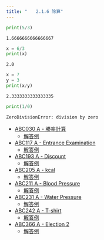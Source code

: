 ```yaml
---
title: "　　2.1.6 除算"
---
```


```python:サンプルコード：sample_129.py
print(5/3)
```

```text:実行結果
1.6666666666666667
```

```python:サンプルコード：sample_130.py
x = 6/3
print(x)
```

```text:実行結果
2.0
```

```python:サンプルコード：sample_131.py
x = 7
y = 3
print(x/y)
```

```text:実行結果
2.3333333333333335
```

```python:サンプルコード：sample_132.py
print(1/0)
```

```text:実行結果
ZeroDivisionError: division by zero
```

- [ABC030 A - 勝率計算](https://atcoder.jp/contests/abc030/tasks/abc030_a)
    - [解答例](https://atcoder.jp/contests/abc030/submissions/15300023)
- [ABC117 A - Entrance Examination](https://atcoder.jp/contests/abc117/tasks/abc117_a)
    - [解答例](https://atcoder.jp/contests/abc117/submissions/14514742)
- [ABC193 A - Discount](https://atcoder.jp/contests/abc193/tasks/abc193_a)
    - [解答例](https://atcoder.jp/contests/abc193/submissions/21273064)
- [ABC205 A - kcal](https://atcoder.jp/contests/abc205/tasks/abc205_a)
    - [解答例](https://atcoder.jp/contests/abc205/submissions/24204928)
- [ABC211 A - Blood Pressure](https://atcoder.jp/contests/abc211/tasks/abc211_a)
    - [解答例](https://atcoder.jp/contests/abc211/submissions/24701965)
- [ABC231 A - Water Pressure](https://atcoder.jp/contests/abc231/tasks/abc231_a)
    - [解答例](https://atcoder.jp/contests/abc231/submissions/27885240)
- [ABC242 A - T-shirt](https://atcoder.jp/contests/abc242/tasks/abc242_a)
    - [解答例](https://atcoder.jp/contests/abc242/submissions/29926824)
- [ABC366 A - Election 2](https://atcoder.jp/contests/abc366/tasks/abc366_a)
    - [解答例](https://atcoder.jp/contests/abc366/submissions/56765252)